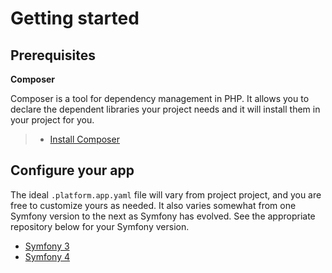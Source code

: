 # Getting started

## Prerequisites

**Composer**

Composer is a tool for dependency management in PHP. It allows you to declare the dependent libraries your project needs and it will install them in your project for you.

> - [Install Composer](https://getcomposer.org/download/)

## Configure your app

The ideal `.platform.app.yaml` file will vary from project project, and you are free to customize yours as needed. It also varies somewhat from one Symfony version to the next as Symfony has evolved. See the appropriate repository below for your Symfony version.

- [Symfony 3](https://github.com/platformsh/template-symfony3)
- [Symfony 4](https://github.com/platformsh/template-symfony4)

